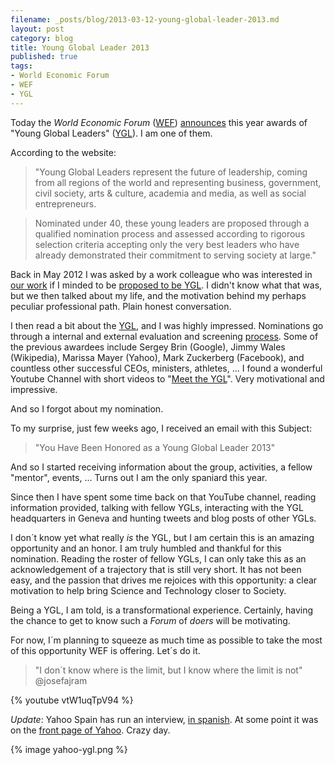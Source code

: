 ```yaml
---
filename: _posts/blog/2013-03-12-young-global-leader-2013.md
layout: post
category: blog 
title: Young Global Leader 2013
published: true 
tags:
- World Economic Forum
- WEF
- YGL
---
```


Today the *World Economic Forum* ([WEF](http://www.weforum.org/)) [announces](http://www.weforum.org/news/world-economic-forum-announces-young-global-leaders-class-2013) this year awards of  "Young Global
Leaders"
([YGL](http://www.weforum.org/community/forum-young-global-leaders)). 
I am one of them.

According to the website: 

>"Young Global Leaders represent the future of leadership, coming from all
>regions of the world and representing business, government, civil
>society, arts & culture, academia and media, as well as social
>entrepreneurs.

>Nominated under 40, these young leaders are proposed through a qualified
>nomination process and assessed according to rigorous selection criteria
> accepting only the very best leaders who have already demonstrated their
>commitment to serving society at large."


<!--more-->

Back in May 2012 I was asked by a work colleague who was interested in [our
work](http://index.gain.org) if I minded to be [proposed to be YGL](http://nomination.younggloballeaders.org/nominationform.aspx). I didn't know what that was, but we then talked about my life, and the motivation behind my perhaps peculiar professional path. Plain honest conversation.

 I then read a bit about the
[YGL](http://www.weforum.org/comawardeesmunity/forum-young-global-leaders), and I was
highly impressed. Nominations go through a internal and external
evaluation and screening
[process](http://www.weforum.org/content/pages/nominate-young-global-leader). Some of the previous awardees include Sergey Brin (Google), Jimmy
Wales (Wikipedia), Marissa Mayer (Yahoo), Mark Zuckerberg (Facebook), and countless other successful CEOs, ministers, athletes, ... I found a wonderful Youtube Channel with short videos to "[Meet the YGL](https://www.youtube.com/user/yglvoices)". Very motivational and impressive.

And so I forgot about my nomination.

To my surprise, just few weeks ago, I received an email with this Subject:
> "You Have Been Honored as a Young Global Leader 2013"


And so I started receiving information about the group,
activities, a fellow "mentor", events, ... Turns out I am the only spaniard this year.

Since then I have spent some time back on that YouTube channel, reading
information provided, talking with fellow YGLs, interacting with the YGL headquarters in Geneva and hunting tweets and blog posts of other YGLs.

I don´t know yet what really *is* the YGL, but I am certain this is an amazing opportunity
and an honor. I am truly humbled and
thankful for this nomination. Reading the roster of fellow YGLs, I can only take this
as an acknowledgement of a trajectory that is still very short. It has
not been easy, and the passion that drives me rejoices with this
opportunity: a clear motivation to help bring Science
and Technology closer to Society. 

Being a YGL, I am told, is a transformational experience. Certainly, having the
chance to get to know such a *Forum* of *doers* will be motivating.

For now, I´m planning to squeeze as much time as possible to take the
most of this opportunity WEF is offering. Let´s do it.

> "I don´t know where is the limit, but I know where the limit is not"
@josefajram 

{% youtube vtW1uqTpV94  %}


*Update*: Yahoo Spain has run an interview, [in spanish](http://es.noticias.yahoo.com/bruno-sanchez--astrofisico-espa%C3%B1ol-valioso-zuckerberg-federer-chris-martin-152850179.html). At some point it
was on the [front page of
Yahoo](https://twitter.com/brunosan/status/311540366912405504/photo/1). Crazy day.

{% image yahoo-ygl.png %}
